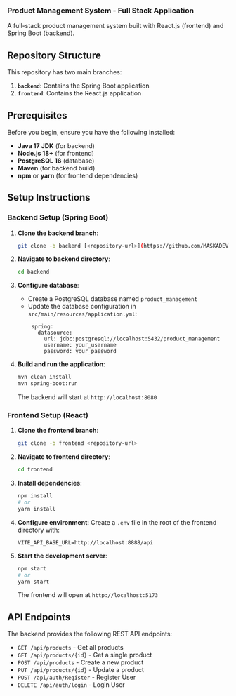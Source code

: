 ### Product Management System - Full Stack Application

A full-stack product management system built with React.js (frontend) and Spring Boot (backend).

## Repository Structure

This repository has two main branches:

1. **`backend`**: Contains the Spring Boot application
2. **`frontend`**: Contains the React.js application

## Prerequisites

Before you begin, ensure you have the following installed:

- **Java 17 JDK** (for backend)
- **Node.js 18+** (for frontend)
- **PostgreSQL 16** (database)
- **Maven** (for backend build)
- **npm** or **yarn** (for frontend dependencies)

## Setup Instructions

### Backend Setup (Spring Boot)

1. **Clone the backend branch**:
   ```bash
   git clone -b backend [<repository-url>](https://github.com/MASKADEV/hahn-app.git)
   ```

2. **Navigate to backend directory**:
   ```bash
   cd backend
   ```

3. **Configure database**:
   - Create a PostgreSQL database named `product_management`
   - Update the database configuration in `src/main/resources/application.yml`:
     ```
      spring:
        datasource:
          url: jdbc:postgresql://localhost:5432/product_management
          username: your_username
          password: your_password
     ```

4. **Build and run the application**:
   ```bash
   mvn clean install
   mvn spring-boot:run
   ```
   The backend will start at `http://localhost:8080`

### Frontend Setup (React)

1. **Clone the frontend branch**:
   ```bash
   git clone -b frontend <repository-url>
   ```

2. **Navigate to frontend directory**:
   ```bash
   cd frontend
   ```

3. **Install dependencies**:
   ```bash
   npm install
   # or
   yarn install
   ```

4. **Configure environment**:
   Create a `.env` file in the root of the frontend directory with:
   ```
   VITE_API_BASE_URL=http://localhost:8888/api
   ```

5. **Start the development server**:
   ```bash
   npm start
   # or
   yarn start
   ```
   The frontend will open at `http://localhost:5173`

## API Endpoints

The backend provides the following REST API endpoints:

- `GET /api/products` - Get all products
- `GET /api/products/{id}` - Get a single product
- `POST /api/products` - Create a new product
- `PUT /api/products/{id}` - Update a product
- `POST /api/auth/Register` - Register User
- `DELETE /api/auth/login` - Login User
